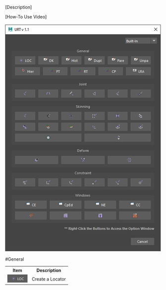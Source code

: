 [Description] <br/>

[How-To Use Video] <br/>
<br/>
![Built-In](./images/UI/builtIn.png)
<br/>

#General
<table>
  <tr>
    <th>Item</th>
    <th>Description</th>
  </tr>
  <tr>
    <td><img src = "./images/General/loc.png"></img></td>
    <td>Create a Locator</td>
  </tr>
</table>
